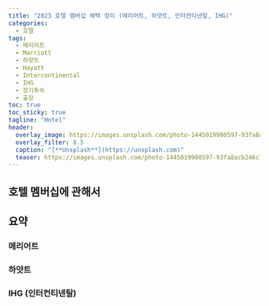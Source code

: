```yaml
---
title: "2023 호텔 멤버십 혜택 정리 (메리어트, 하얏트, 인터컨티넨탈, IHG)"
categories:
  - 호텔 
tags:
  - 메리어트 
  - Marriott
  - 하얏트
  - Hayatt
  - Intercontinental
  - IHG
  - 장기투숙
  - 출장
toc: true
toc_sticky: true
tagline: "Hotel"
header:
  overlay_image: https://images.unsplash.com/photo-1445019980597-93fa8acb246c?ixlib=rb-4.0.3&ixid=MnwxMjA3fDB8MHxwaG90by1wYWdlfHx8fGVufDB8fHx8&auto=format&fit=crop&w=1474&q=80
  overlay_filter: 0.5
  caption: "[**Unsplash**](https://unsplash.com)"
  teaser: https://images.unsplash.com/photo-1445019980597-93fa8acb246c?ixlib=rb-4.0.3&ixid=MnwxMjA3fDB8MHxwaG90by1wYWdlfHx8fGVufDB8fHx8&auto=format&fit=crop&w=1474&q=80
---
```


## 호텔 멤버십에 관해서


## 요약

### 메리어트

### 하얏트

### IHG (인터컨티넨탈)

